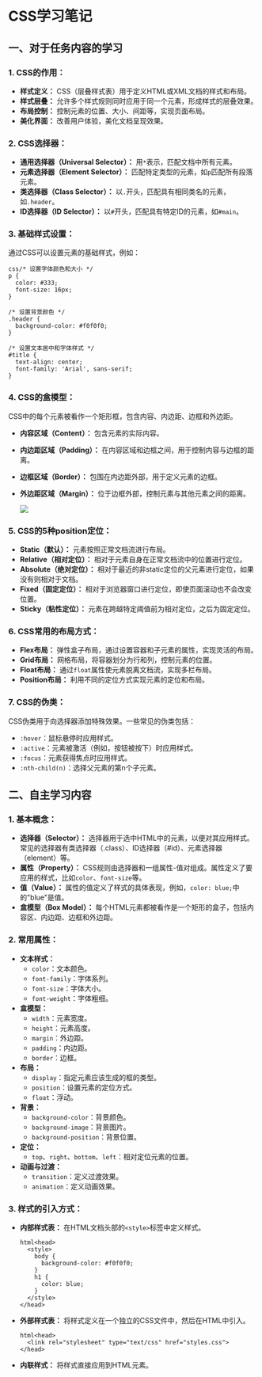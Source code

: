 # CSS学习笔记

## 一、对于任务内容的学习

### 1. **CSS的作用：**

- **样式定义：** CSS（层叠样式表）用于定义HTML或XML文档的样式和布局。
- **样式层叠：** 允许多个样式规则同时应用于同一个元素，形成样式的层叠效果。
- **布局控制：** 控制元素的位置、大小、间距等，实现页面布局。
- **美化界面：** 改善用户体验，美化文档呈现效果。

### 2. **CSS选择器：**

- **通用选择器（Universal Selector）：** 用`*`表示，匹配文档中所有元素。
- **元素选择器（Element Selector）：** 匹配特定类型的元素，如`p`匹配所有段落元素。
- **类选择器（Class Selector）：** 以`.`开头，匹配具有相同类名的元素，如`.header`。
- **ID选择器（ID Selector）：** 以`#`开头，匹配具有特定ID的元素，如`#main`。

### 3. **基础样式设置：**

通过CSS可以设置元素的基础样式，例如：

```
css/* 设置字体颜色和大小 */
p {
  color: #333;
  font-size: 16px;
}

/* 设置背景颜色 */
.header {
  background-color: #f0f0f0;
}

/* 设置文本居中和字体样式 */
#title {
  text-align: center;
  font-family: 'Arial', sans-serif;
}
```

### 4. **CSS的盒模型：**

CSS中的每个元素被看作一个矩形框，包含内容、内边距、边框和外边距。

- **内容区域（Content）：** 包含元素的实际内容。

- **内边距区域（Padding）：** 在内容区域和边框之间，用于控制内容与边框的距离。

- **边框区域（Border）：** 包围在内边距外部，用于定义元素的边框。

- **外边距区域（Margin）：** 位于边框外部，控制元素与其他元素之间的距离。

  ![](C:\Users\20940\Desktop\box-model.gif)

### 5. **CSS的5种position定位：**

- **Static（默认）：** 元素按照正常文档流进行布局。
- **Relative（相对定位）：** 相对于元素自身在正常文档流中的位置进行定位。
- **Absolute（绝对定位）：** 相对于最近的非static定位的父元素进行定位，如果没有则相对于文档。
- **Fixed（固定定位）：** 相对于浏览器窗口进行定位，即使页面滚动也不会改变位置。
- **Sticky（粘性定位）：** 元素在跨越特定阈值前为相对定位，之后为固定定位。

### 6. **CSS常用的布局方式：**

- **Flex布局：** 弹性盒子布局，通过设置容器和子元素的属性，实现灵活的布局。
- **Grid布局：** 网格布局，将容器划分为行和列，控制元素的位置。
- **Float布局：** 通过`float`属性使元素脱离文档流，实现多栏布局。
- **Position布局：** 利用不同的定位方式实现元素的定位和布局。

### 7. **CSS的伪类：**

CSS伪类用于向选择器添加特殊效果。一些常见的伪类包括：

- `:hover`：鼠标悬停时应用样式。
- `:active`：元素被激活（例如，按钮被按下）时应用样式。
- `:focus`：元素获得焦点时应用样式。
- `:nth-child(n)`：选择父元素的第n个子元素。

## 二、自主学习内容

### 1. **基本概念：**

- **选择器（Selector）：** 选择器用于选中HTML中的元素，以便对其应用样式。常见的选择器有类选择器（.class）、ID选择器（#id）、元素选择器（element）等。
- **属性（Property）：** CSS规则由选择器和一组属性-值对组成。属性定义了要应用的样式，比如`color`、`font-size`等。
- **值（Value）：** 属性的值定义了样式的具体表现，例如，`color: blue;`中的"blue"是值。
- **盒模型（Box Model）：** 每个HTML元素都被看作是一个矩形的盒子，包括内容区、内边距、边框和外边距。

### 2. **常用属性：**

- **文本样式：**
  - `color`：文本颜色。
  - `font-family`：字体系列。
  - `font-size`：字体大小。
  - `font-weight`：字体粗细。
- **盒模型：**
  - `width`：元素宽度。
  - `height`：元素高度。
  - `margin`：外边距。
  - `padding`：内边距。
  - `border`：边框。
- **布局：**
  - `display`：指定元素应该生成的框的类型。
  - `position`：设置元素的定位方式。
  - `float`：浮动。
- **背景：**
  - `background-color`：背景颜色。
  - `background-image`：背景图片。
  - `background-position`：背景位置。
- **定位：**
  - `top`、`right`、`bottom`、`left`：相对定位元素的位置。
- **动画与过渡：**
  - `transition`：定义过渡效果。
  - `animation`：定义动画效果。

### 3. **样式的引入方式：**

- **内部样式表：** 在HTML文档头部的`<style>`标签中定义样式。

  ```
  html<head>
    <style>
      body {
        background-color: #f0f0f0;
      }
      h1 {
        color: blue;
      }
    </style>
  </head>
  ```

- **外部样式表：** 将样式定义在一个独立的CSS文件中，然后在HTML中引入。

  ```
  html<head>
    <link rel="stylesheet" type="text/css" href="styles.css">
  </head>
  ```

- **内联样式：** 将样式直接应用到HTML元素。
